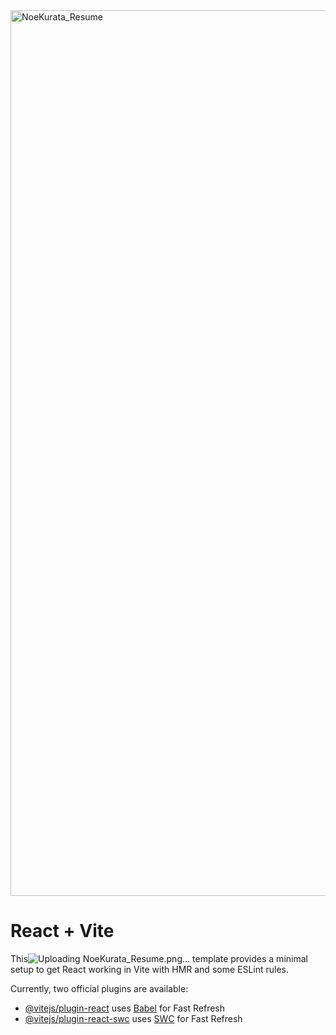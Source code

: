 
<img width="1417" alt="NoeKurata_Resume" src="https://github.com/user-attachments/assets/89490a9b-c615-46ed-9b07-c70d65c9cb40">

# React + Vite
This![Uploading NoeKurata_Resume.png…]()
 template provides a minimal setup to get React working in Vite with HMR and some ESLint rules.

Currently, two official plugins are available:

- [@vitejs/plugin-react](https://github.com/vitejs/vite-plugin-react/blob/main/packages/plugin-react/README.md) uses [Babel](https://babeljs.io/) for Fast Refresh
- [@vitejs/plugin-react-swc](https://github.com/vitejs/vite-plugin-react-swc) uses [SWC](https://swc.rs/) for Fast Refresh
